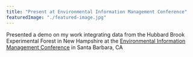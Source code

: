 ```yaml
---
title: "Present at Environmental Information Management Conference"
featuredImage: "./featured-image.jpg"
---
```


Presented a demo on my work integrating data from the Hubbard Brook Experimental Forest in New Hampshire at the [Environmental Information Management Conference](https://eim.ecoinformatics.org/eim2011) in Santa Barbara, CA

